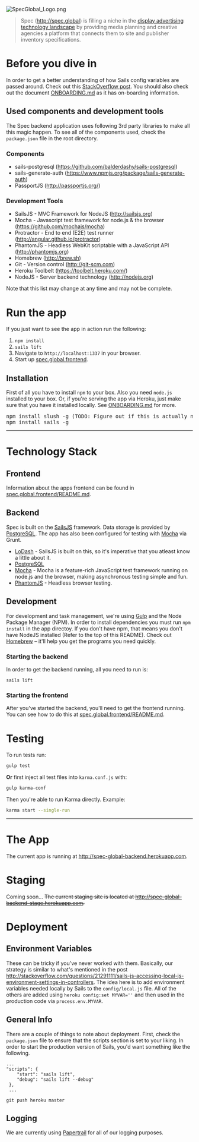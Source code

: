 ![SpecGlobal_Logo.png](http://s27.postimg.org/3p5aaizkj/spec_global_blk_497x46.png)

> Spec (http://spec.global) is filling a niche in the [display advertising technology landscape](http://prezi.com/katuvp2rkyk_/the-display-advertising-technology-landscape/) by providing media planning and creative agencies a platform that connects them to site and publisher inventory specifications.

# Before you dive in

In order to get a better understanding of how Sails config variables are passed around. Check out this [StackOverflow post](https://stackoverflow.com/questions/18267706/create-config-variables-in-sails-js). You should also check out the document [ONBOARDING.md](ONBOARDING.md) as it has on-boarding information.

## Used components and development tools
The Spec backend application uses following 3rd party libraries to make all this magic happen. To see all of the components used, check the `package.json` file in the root directory.

### Components 

* sails-postgresql (https://github.com/balderdashy/sails-postgresql)
* sails-generate-auth (https://www.npmjs.org/package/sails-generate-auth)
* PassportJS (http://passportjs.org/)

### Development Tools
* SailsJS - MVC Framework for NodeJS (http://sailsjs.org)
* Mocha - Javascript test framework for node.js & the browser (https://github.com/mochajs/mocha)
* Protractor - End to end (E2E) test runner (http://angular.github.io/protractor)
* PhantomJS  - Headless WebKit scriptable with a JavaScript API (http://phantomjs.org)
* Homebrew (http://brew.sh)
* Git - Version control (http://git-scm.com)
* Heroku Toolbelt (https://toolbelt.heroku.com/)
* NodeJS - Server backend technology (http://nodejs.org)

Note that this list may change at any time and may not be complete.

# Run the app

If you just want to see the app in action run the following:

1. `npm install`
2. `sails lift`
3. Navigate to `http://localhost:1337` in your browser.
4. Start up [spec.global.frontend](https://github.com/robksawyer/spec.global.frontend).


## Installation
First of all you have to install `npm` to your box. Also you need `node.js` installed to your box. Or, if you're serving the app via Heroku, just make sure that you have it installed locally. See [ONBOARDING.md](ONBOARDING.md) for more.
<pre>
npm install slush -g (TODO: Figure out if this is actually needed.)
npm install sails -g
</pre>

---

# Technology Stack

## Frontend

Information about the apps frontend can be found in [spec.global.frontend/README.md](https://github.com/robksawyer/spec.global.frontend/blob/master/README.md).


## Backend

Spec is built on the [SailsJS](http://sailsjs.org) framework. Data storage is provided by [PostgreSQL](http://www.postgresql.org/). The app has also been configured for testing with [Mocha](http://visionmedia.github.io/mocha/) via Grunt.

- [LoDash](http://devdocs.io/lodash/) - SailsJS is built on this, so it's imperative that you atleast know a little about it.
- [PostgreSQL](http://www.postgresql.org/)
- [Mocha](http://visionmedia.github.io/mocha/) - Mocha is a feature-rich JavaScript test framework running on node.js and the browser, making asynchronous testing simple and fun.
- [PhantomJS](http://phantomjs.org) - Headless browser testing.


## Development

For development and task management, we're using [Gulp](http://www.gulpjs.com) and the Node Package Manager (NPM). In order to install dependencies you must run `npm install` in the app directoy. If you don't have npm, that means you don't have NodeJS installed (Refer to the top of this README). Check out [Homebrew](http://brew.sh) – it'll help you get the programs you need quickly.

### Starting the backend

In order to get the backend running, all you need to run is:

`sails lift`

### Starting the frontend

After you've started the backend, you'll need to get the frontend running. You can see how to do this at [spec.global.frontend/README.md](https://github.com/robksawyer/spec.global.frontend/blob/master/README.md).

# Testing

To run tests run:

```bash
gulp test
```

**Or** first inject all test files into `karma.conf.js` with:

```bash
gulp karma-conf
```

Then you're able to run Karma directly. Example:

```bash
karma start --single-run
```

---

# The App
The current app is running at <http://spec-global-backend.herokuapp.com>.

# Staging 

Coming soon...
~~The current staging site is located at <http://spec-global-backend-stage.herokuapp.com>.~~


# Deployment 

## Environment Variables

These can be tricky if you've never worked with them. Basically, our strategy is similar to what's mentioned in the post <http://stackoverflow.com/questions/21291111/sails-js-accessing-local-js-environment-settings-in-controllers>. The idea here is to add environment variables needed locally by Sails to the `config/local.js` file. All of the others are added using `heroku config:set MYVAR=''` and then used in the production code via `process.env.MYVAR`.

## General Info

There are a couple of things to note about deployment. First, check the `package.json` file to ensure that the scripts section is set to your liking. In order to start the production version of Sails, you'd want something like the following.

```
...
"scripts": {
    "start": "sails lift",
    "debug": "sails lift --debug"
 },
 ...
 ```

`git push heroku master`

## Logging 

We are currently using [Papertrail](https://papertrailapp.com/) for all of our logging purposes.